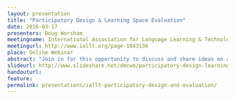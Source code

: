 ```yaml
---
layout: presentation
title: "Participatory Design & Learning Space Evaluation"
date: 2016-03-17
presenters: Doug Worsham
meetingname: International Association for Language Learning & Technology Webinar Series
meetingurl: http://www.iallt.org/page-1843136
place: Online Webinar
abstract: "Join in for this opportunity to discuss and share ideas on a diverse toolkit for designing and investigating the success of learning spaces, including participatory design, campus partnerships, and space evaluation toolkits."
slideurl: http://www.slideshare.net/dmcwo/participatory-design-learning-space-evaluation
handouturl:
feature: 
permalink: presentations/iallt-participatory-design-and-evaluation/
---
```


